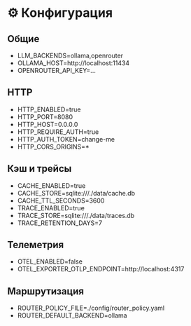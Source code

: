 # ⚙️ Конфигурация

## Общие
- LLM_BACKENDS=ollama,openrouter
- OLLAMA_HOST=http://localhost:11434
- OPENROUTER_API_KEY=...

## HTTP
- HTTP_ENABLED=true
- HTTP_PORT=8080
- HTTP_HOST=0.0.0.0
- HTTP_REQUIRE_AUTH=true
- HTTP_AUTH_TOKEN=change-me
- HTTP_CORS_ORIGINS=*

## Кэш и трейсы
- CACHE_ENABLED=true
- CACHE_STORE=sqlite:///./data/cache.db
- CACHE_TTL_SECONDS=3600
- TRACE_ENABLED=true
- TRACE_STORE=sqlite:///./data/traces.db
- TRACE_RETENTION_DAYS=7

## Телеметрия
- OTEL_ENABLED=false
- OTEL_EXPORTER_OTLP_ENDPOINT=http://localhost:4317

## Маршрутизация
- ROUTER_POLICY_FILE=./config/router_policy.yaml
- ROUTER_DEFAULT_BACKEND=ollama